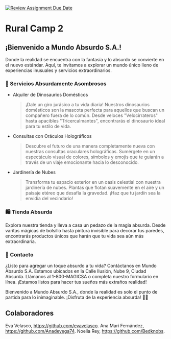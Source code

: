 [![Review Assignment Due Date](https://classroom.github.com/assets/deadline-readme-button-24ddc0f5d75046c5622901739e7c5dd533143b0c8e959d652212380cedb1ea36.svg)](https://classroom.github.com/a/WuEFtB3c)

# Rural Camp 2

## ¡Bienvenido a Mundo Absurdo S.A.! 

Donde la realidad se encuentra con la fantasía y lo absurdo se convierte en el nuevo estándar. Aquí, te invitamos a explorar un mundo único lleno de experiencias inusuales y servicios extraordinarios.

### 🌈 Servicios Absurdamente Asombrosos

- Alquiler de Dinosaurios Domésticos
	> ¡Dale un giro jurásico a tu vida diaria! Nuestros dinosaurios domésticos son la mascota perfecta para aquellos que buscan un compañero fuera de lo común. Desde veloces "Velocirrateros" hasta apacibles "Tricercalmantes", encontrarás el dinosaurio ideal para tu estilo de vida.

- Consultas con Oráculos Holográficos
	> Descubre el futuro de una manera completamente nueva con nuestras consultas oraculares holográficas. Sumérgete en un espectáculo visual de colores, símbolos y emojis que te guiarán a través de un viaje emocionante hacia lo desconocido.

- Jardinería de Nubes
	> Transforma tu espacio exterior en un oasis celestial con nuestra jardinería de nubes. Plantas que flotan suavemente en el aire y un paisaje etéreo que desafía la gravedad. ¡Haz que tu jardín sea la envidia del vecindario!
	
### 🛍️ Tienda Absurda

Explora nuestra tienda y lleva a casa un pedazo de la magia absurda. Desde varitas mágicas de bolsillo hasta pintura invisible para decorar tus paredes, encontrarás productos únicos que harán que tu vida sea aún más extraordinaria.

### 🌟 Contacto

¿Listo para agregar un toque absurdo a tu vida? Contáctanos en Mundo Absurdo S.A. Estamos ubicados en la Calle Ilusión, Nube 9, Ciudad Absurda. Llámanos al 1-800-MAGICSA o completa nuestro formulario en línea. ¡Estamos listos para hacer tus sueños más extraños realidad!

Bienvenido a Mundo Absurdo S.A., donde la realidad es solo el punto de partida para lo inimaginable. ¡Disfruta de la experiencia absurda! 🚀✨

## Colaboradores

Eva Velasco, https://github.com/evavelasco.
Ana Mari Fernández, https://github.com/Anadevega74.
Noelia Rey, https://github.com/Bedknobs.